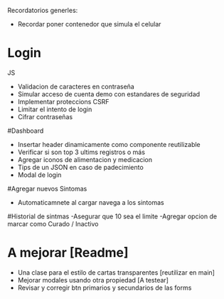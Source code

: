 Recordatorios generles:
- Recordar poner contenedor que simula el celular

# Login

JS
- Validacion de caracteres en contraseña
- Simular acceso de cuenta demo con estandares de seguridad
- Implementar proteccions CSRF
- Limitar el intento de login
- Cifrar contraseñas

#Dashboard

- Insertar header dinamicamente como componente reutilizable
- Verificar si son top 3 ultims registros o más
- Agregar iconos de alimentacion y medicacion
- Tips de un JSON en caso de padecimiento
- Modal de login

#Agregar nuevos Sintomas

- Automaticamnete al cargar navega a los sintomas

#Historial de sintmas
-Asegurar que 10 sea el limite
-Agregar opcion de marcar como Curado / Inactivo


# A mejorar  [Readme]
- Una clase para el estilo de cartas transparentes [reutilizar en main]
- Mejorar modales usando otra propiedad [A testear]
- Revisar y corregir btn primarios y secundarios de las forms